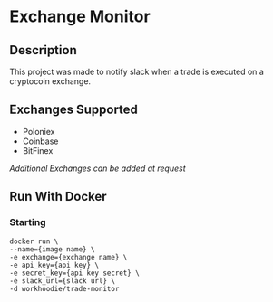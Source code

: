 # Exchange Monitor

## Description

This project was made to notify slack when a trade is executed on a cryptocoin exchange.

## Exchanges Supported

* Poloniex
* Coinbase
* BitFinex

*Additional Exchanges can be added at request*

## Run With Docker

### Starting
    docker run \
    --name={image name} \
    -e exchange={exchange name} \
    -e api_key={api key} \
    -e secret_key={api key secret} \
    -e slack_url={slack url} \
    -d workhoodie/trade-monitor
    
    
    
